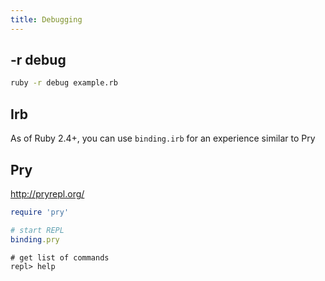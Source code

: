 ```yaml
---
title: Debugging
---
```


## -r debug

```bash
ruby -r debug example.rb
```

## Irb

As of Ruby 2.4+, you can use `binding.irb` for an experience similar to Pry

## Pry

<http://pryrepl.org/>

```ruby
require 'pry'

# start REPL
binding.pry
```

```
# get list of commands
repl> help
```
